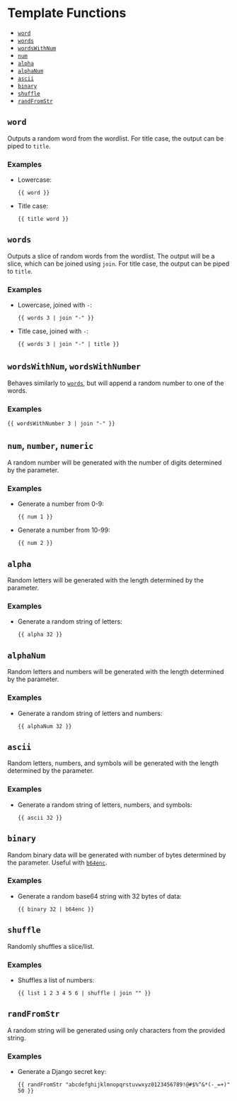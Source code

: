 # Template Functions

- [`word`](#word)
- [`words`](#words)
- [`wordsWithNum`](#wordswithnum-wordswithnumber)
- [`num`](#num-number-numeric)
- [`alpha`](#alpha)
- [`alphaNum`](#alphaNum)
- [`ascii`](#ascii)
- [`binary`](#binary)
- [`shuffle`](#shuffle)
- [`randFromStr`](#randFromStr)

## `word`

Outputs a random word from the wordlist. For title case, the output can be piped to `title`.

### Examples
- Lowercase:
  ```gotemplate
  {{ word }}
  ```
- Title case:
  ```gotemplate
  {{ title word }}
  ```

## `words`

Outputs a slice of random words from the wordlist. The output will be a slice, which can be joined using `join`. For title case, the output can be piped to `title`.

### Examples
- Lowercase, joined with `-`:
  ```gotemplate
  {{ words 3 | join "-" }}
  ```
- Title case, joined with `-`:
  ```gotemplate
  {{ words 3 | join "-" | title }}
  ```

## `wordsWithNum`, `wordsWithNumber`

Behaves similarly to [`words`](#words), but will append a random number to one of the words.

### Examples
```gotemplate
{{ wordsWithNumber 3 | join "-" }}
```

## `num`, `number`, `numeric`

A random number will be generated with the number of digits determined by the parameter.

### Examples
- Generate a number from 0-9:
  ```gotemplate
  {{ num 1 }}
  ```
- Generate a number from 10-99:
  ```gotemplate
  {{ num 2 }}
  ```

## `alpha`

Random letters will be generated with the length determined by the parameter.

### Examples
- Generate a random string of letters:
  ```gotemplate
  {{ alpha 32 }}
  ```

## `alphaNum`

Random letters and numbers will be generated with the length determined by the parameter.

### Examples
- Generate a random string of letters and numbers:
  ```gotemplate
  {{ alphaNum 32 }}
  ```

## `ascii`

Random letters, numbers, and symbols will be generated with the length determined by the parameter.

### Examples
- Generate a random string of letters, numbers, and symbols:
  ```gotemplate
  {{ ascii 32 }}
  ```

## `binary`

Random binary data will be generated with number of bytes determined by the parameter. Useful with [`b64enc`](https://masterminds.github.io/sprig/encoding.html).

### Examples
- Generate a random base64 string with 32 bytes of data:
  ```gotemplate
  {{ binary 32 | b64enc }}
  ```

## `shuffle`

Randomly shuffles a slice/list.

### Examples
- Shuffles a list of numbers:
  ```gotemplate
  {{ list 1 2 3 4 5 6 | shuffle | join "" }}
  ```

## `randFromStr`

A random string will be generated using only characters from the provided string.

### Examples
- Generate a Django secret key:
  ```gotemplate
  {{ randFromStr "abcdefghijklmnopqrstuvwxyz0123456789!@#$%^&*(-_=+)" 50 }}
  ```
